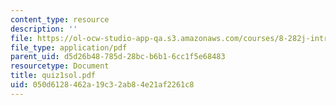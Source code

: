 ```yaml
---
content_type: resource
description: ''
file: https://ol-ocw-studio-app-qa.s3.amazonaws.com/courses/8-282j-introduction-to-astronomy-spring-2006/050d6128462a19c32ab84e21af2261c8_quiz1sol.pdf
file_type: application/pdf
parent_uid: d5d26b48-785d-28bc-b6b1-6cc1f5e68483
resourcetype: Document
title: quiz1sol.pdf
uid: 050d6128-462a-19c3-2ab8-4e21af2261c8
---
```

